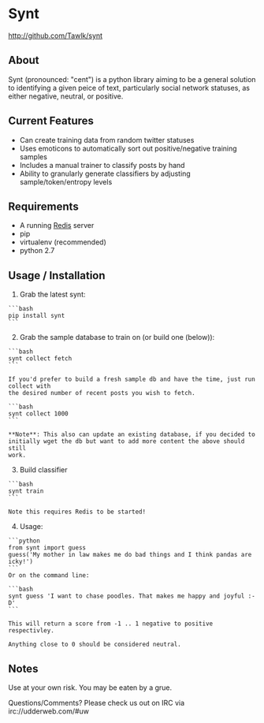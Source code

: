 # Synt #

  <http://github.com/Tawlk/synt>

## About ##

  Synt (pronounced: "cent") is a python library aiming to be a general
  solution to identifying a given peice of text, particularly social
  network statuses, as either negative, neutral, or positive.

## Current Features ##

  * Can create training data from random twitter statuses
  * Uses emoticons to automatically sort out positive/negative training samples
  * Includes a manual trainer to classify posts by hand
  * Ability to granularly generate classifiers by adjusting sample/token/entropy levels

## Requirements ##

  * A running [Redis](http://redis.com) server
  * pip
  * virtualenv (recommended)
  * python 2.7

## Usage / Installation ##

  1. Grab the latest synt:

    ```bash
    pip install synt
    ```

  2. Grab the sample database to train on (or build one (below)):

    ```bash
    synt collect fetch
    ```

    If you'd prefer to build a fresh sample db and have the time, just run collect with
    the desired number of recent posts you wish to fetch.

    ```bash
    synt collect 1000
    ```

    **Note**: This also can update an existing database, if you decided to
    initially wget the db but want to add more content the above should still
    work.


  3. Build classifier

    ```bash
    synt train
    ```

    Note this requires Redis to be started!


  4. Usage:

    ```python
    from synt import guess
    guess('My mother in law makes me do bad things and I think pandas are icky!')
    ```
    Or on the command line:

    ```bash
    synt guess 'I want to chase poodles. That makes me happy and joyful :-D'
    ```

    This will return a score from -1 .. 1 negative to positive respectivley.

    Anything close to 0 should be considered neutral.


## Notes ##

  Use at your own risk. You may be eaten by a grue.

  Questions/Comments? Please check us out on IRC via irc://udderweb.com/#uw
